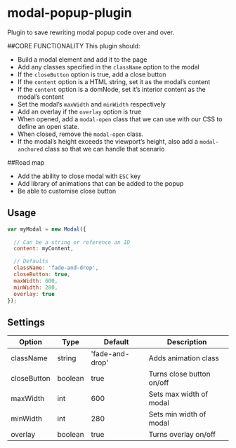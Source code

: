 # modal-popup-plugin

Plugin to save rewriting modal popup code over and over.

##CORE FUNCTIONALITY
This plugin should:

- Build a modal element and add it to the page
- Add any classes specified in the `className` option to the modal
- If the `closeButton` option is true, add a close button
- If the `content` option is a HTML string, set it as the modal’s content
- If the `content` option is a domNode, set it’s interior content as the modal’s content
- Set the modal’s `maxWidth` and `minWidth` respectively
- Add an overlay if the `overlay` option is true
- When opened, add a `modal-open` class that we can use with our CSS to define an open state.
- When closed, remove the `modal-open` class.
- If the modal’s height exceeds the viewport’s height, also add a `modal-anchored` class so that we can handle that scenario

##Road map

- Add the ability to close modal with `ESC` key
- Add library of animations that can be added to the popup
- Be able to customise close button

## Usage

```javascript
var myModal = new Modal({
  
  // Can be a string or reference an ID
  content: myContent,

  // Defaults
  className: 'fade-and-drop',
  closeButton: true,
  maxWidth: 600,
  minWidth: 280,
  overlay: true
});
```

## Settings

Option | Type | Default | Description
------ | ---- | ------- | -----------
className | string | 'fade-and-drop' | Adds animation class
closeButton | boolean | true | Turns close button on/off
maxWidth | int | 600 | Sets max width of modal
minWidth | int | 280 | Sets min width of modal
overlay | boolean | true | Turns overlay on/off
